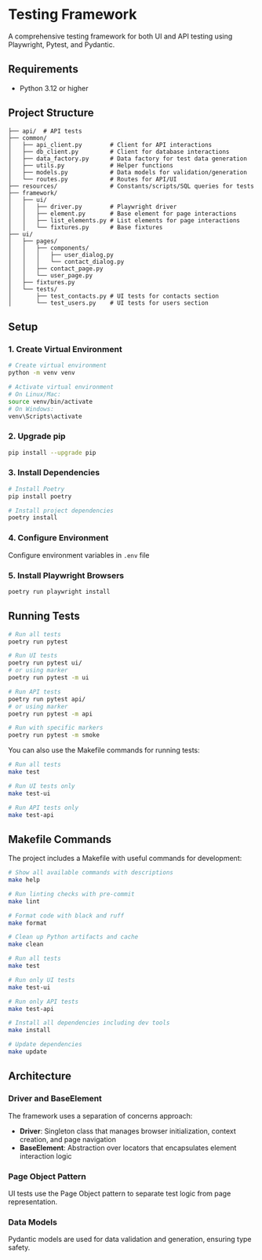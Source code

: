# Testing Framework

A comprehensive testing framework for both UI and API testing using Playwright, Pytest, and Pydantic.

## Requirements

- Python 3.12 or higher

## Project Structure

```
├── api/  # API tests
├── common/
│   ├── api_client.py        # Client for API interactions
│   ├── db_client.py         # Client for database interactions
│   ├── data_factory.py      # Data factory for test data generation
│   ├── utils.py             # Helper functions
│   ├── models.py            # Data models for validation/generation
│   └── routes.py            # Routes for API/UI
├── resources/               # Constants/scripts/SQL queries for tests
├── framework/
│   ├── ui/
│   │   ├── driver.py        # Playwright driver
│   │   ├── element.py       # Base element for page interactions
│   │   ├── list_elements.py # List elements for page interactions
│   │   └── fixtures.py      # Base fixtures
├── ui/
│   ├── pages/
│   │   ├── components/
│   │   │   ├── user_dialog.py
│   │   │   └── contact_dialog.py
│   │   ├── contact_page.py
│   │   └── user_page.py
│   ├── fixtures.py
│   └── tests/
│       ├── test_contacts.py # UI tests for contacts section
│       └── test_users.py    # UI tests for users section
```

## Setup

### 1. Create Virtual Environment

```bash
# Create virtual environment
python -m venv venv

# Activate virtual environment
# On Linux/Mac:
source venv/bin/activate
# On Windows:
venv\Scripts\activate
```

### 2. Upgrade pip

```bash
pip install --upgrade pip
```

### 3. Install Dependencies

```bash
# Install Poetry
pip install poetry

# Install project dependencies
poetry install
```

### 4. Configure Environment

Configure environment variables in `.env` file

### 5. Install Playwright Browsers

```bash
poetry run playwright install
```

## Running Tests

```bash
# Run all tests
poetry run pytest

# Run UI tests
poetry run pytest ui/
# or using marker
poetry run pytest -m ui

# Run API tests
poetry run pytest api/
# or using marker
poetry run pytest -m api

# Run with specific markers
poetry run pytest -m smoke
```

You can also use the Makefile commands for running tests:

```bash
# Run all tests
make test

# Run UI tests only
make test-ui

# Run API tests only
make test-api
```

## Makefile Commands

The project includes a Makefile with useful commands for development:

```bash
# Show all available commands with descriptions
make help

# Run linting checks with pre-commit
make lint

# Format code with black and ruff
make format

# Clean up Python artifacts and cache
make clean

# Run all tests
make test

# Run only UI tests
make test-ui

# Run only API tests
make test-api

# Install all dependencies including dev tools
make install

# Update dependencies
make update
```

## Architecture

### Driver and BaseElement

The framework uses a separation of concerns approach:

- **Driver**: Singleton class that manages browser initialization, context creation, and page navigation
- **BaseElement**: Abstraction over locators that encapsulates element interaction logic

### Page Object Pattern

UI tests use the Page Object pattern to separate test logic from page representation.

### Data Models

Pydantic models are used for data validation and generation, ensuring type safety.
